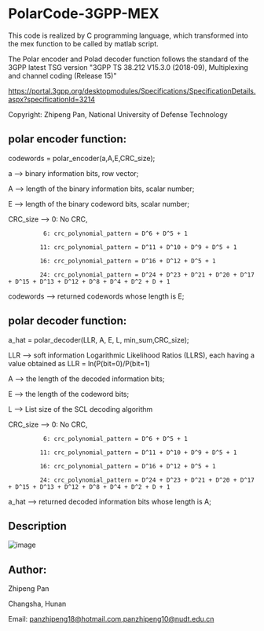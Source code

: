 # PolarCode-3GPP-MEX

This code is realized by C programming language, which transformed into the mex function to be called by matlab script.

The Polar encoder and Polad decoder function follows the standard of the 3GPP latest TSG version "3GPP TS 38.212 V15.3.0 (2018-09), Multiplexing and channel coding (Release 15)" 

https://portal.3gpp.org/desktopmodules/Specifications/SpecificationDetails.aspx?specificationId=3214

Copyright: Zhipeng Pan, National University of Defense Technology



## polar encoder function:
codewords = polar_encoder(a,A,E,CRC_size);

a --> binary information bits, row vector;

A --> length of the binary information bits, scalar number;

E --> length of the binary codeword bits, scalar number;


CRC_size --> 
              0: No CRC, 
              
              6: crc_polynomial_pattern = D^6 + D^5 + 1 
              
             11: crc_polynomial_pattern = D^11 + D^10 + D^9 + D^5 + 1
             
             16: crc_polynomial_pattern = D^16 + D^12 + D^5 + 1
             
             24: crc_polynomial_pattern = D^24 + D^23 + D^21 + D^20 + D^17 + D^15 + D^13 + D^12 + D^8 + D^4 + D^2 + D + 1

codewords --> returned codewords whose length is E;


## polar decoder function:

a_hat = polar_decoder(LLR, A, E, L, min_sum,CRC_size);

LLR --> soft information Logarithmic Likelihood Ratios (LLRS), 
         each having a value obtained as LLR = ln(P(bit=0)/P(bit=1)
         
A --> the length of the decoded information bits;

E --> the length of the codeword bits;

L --> List size of the SCL decoding algorithm

CRC_size --> 
              0: No CRC, 
              
              6: crc_polynomial_pattern = D^6 + D^5 + 1 
              
             11: crc_polynomial_pattern = D^11 + D^10 + D^9 + D^5 + 1
             
             16: crc_polynomial_pattern = D^16 + D^12 + D^5 + 1
             
             24: crc_polynomial_pattern = D^24 + D^23 + D^21 + D^20 + D^17 + D^15 + D^13 + D^12 + D^8 + D^4 + D^2 + D + 1
             
a_hat --> returned decoded information bits whose length is A;


## Description


![image](https://github.com/ZhipengPan/PolarCode-3GPP-MEX/blob/master/result/polar(100%2C30)_AWGN_SNR.png)




## Author:
Zhipeng Pan

Changsha, Hunan

Email: panzhipeng18@hotmail.com,panzhipeng10@nudt.edu.cn

